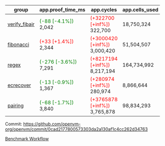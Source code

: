 | group | app.proof_time_ms | app.cycles | app.cells_used | leaf.proof_time_ms | leaf.cycles | leaf.cells_used |
| -- | -- | -- | -- | -- | -- | -- |
| [verify_fibair](https://github.com/openvm-org/openvm/blob/benchmark-results/benchmarks-pr/1982/verify_fibair-0cad2177800573303da2a130af1c4cc262d34763.md) |<span style='color: green'>(-88 [-4.1%])</span> 2,042 | <span style='color: red'>(+322700 [+inf%])</span> 322,700 |  18,750,324 |- | - | - |
| [fibonacci](https://github.com/openvm-org/openvm/blob/benchmark-results/benchmarks-pr/1982/fibonacci-0cad2177800573303da2a130af1c4cc262d34763.md) |<span style='color: red'>(+33 [+1.4%])</span> 2,344 | <span style='color: red'>(+3000420 [+inf%])</span> 3,000,420 |  51,504,507 |- | - | - |
| [regex](https://github.com/openvm-org/openvm/blob/benchmark-results/benchmarks-pr/1982/regex-0cad2177800573303da2a130af1c4cc262d34763.md) |<span style='color: green'>(-276 [-3.6%])</span> 7,291 | <span style='color: red'>(+8217194 [+inf%])</span> 8,217,194 |  164,734,992 |- | - | - |
| [ecrecover](https://github.com/openvm-org/openvm/blob/benchmark-results/benchmarks-pr/1982/ecrecover-0cad2177800573303da2a130af1c4cc262d34763.md) |<span style='color: green'>(-13 [-0.9%])</span> 1,367 | <span style='color: red'>(+280974 [+inf%])</span> 280,974 |  8,866,644 |- | - | - |
| [pairing](https://github.com/openvm-org/openvm/blob/benchmark-results/benchmarks-pr/1982/pairing-0cad2177800573303da2a130af1c4cc262d34763.md) |<span style='color: green'>(-68 [-1.7%])</span> 3,840 | <span style='color: red'>(+3765878 [+inf%])</span> 3,765,878 |  98,834,293 |- | - | - |


Commit: https://github.com/openvm-org/openvm/commit/0cad2177800573303da2a130af1c4cc262d34763

[Benchmark Workflow](https://github.com/openvm-org/openvm/actions/runs/17005131506)
